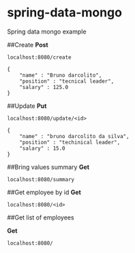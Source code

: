 # spring-data-mongo
Spring data mongo example

##Create
__Post__
```
localhost:8080/create

{
	"name" : "Bruno darcolito",
	"position" : "tecnical leader",
	"salary" : 125.0
}
```

##Update
__Put__
```
localhost:8080/update/<id>

{
	"name" : "bruno darcolito da silva",
	"position" : "techinical leader",
	"salary" : 15.0
}
```

##Bring values summary
__Get__
```
localhost:8080/summary
```

##Get employee by id
__Get__
```
localhost:8080/<id>
```

##Get list of employees

__Get__
```
localhost:8080/
```